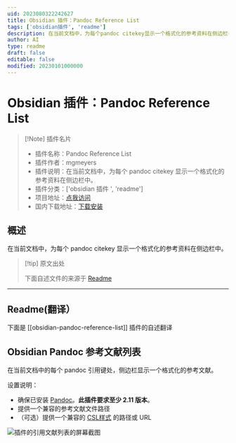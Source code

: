 ```yaml
---
uid: 2023080322242627
title: Obsidian 插件：Pandoc Reference List
tags: ['obsidian插件', 'readme']
description: 在当前文档中，为每个pandoc citekey显示一个格式化的参考资料在侧边栏中。
author: AI
type: readme
draft: false
editable: false
modified: 20230101000000
---
```


# Obsidian 插件：Pandoc Reference List

> [!Note] 插件名片
> - 插件名称：Pandoc Reference List
> - 插件作者：mgmeyers
> - 插件说明：在当前文档中，为每个 pandoc citekey 显示一个格式化的参考资料在侧边栏中。
> - 插件分类：['obsidian 插件 ', 'readme']
> - 项目地址：[点我访问](https://github.com/mgmeyers/obsidian-pandoc-reference-list)
> - 国内下载地址：[下载安装](https://pkmer.cn/products/plugin/pluginMarket/?obsidian-pandoc-reference-list)

## 概述

在当前文档中，为每个 pandoc citekey 显示一个格式化的参考资料在侧边栏中。

> [!tip] 原文出处
>
>下面自述文件的来源于 [Readme](https://ghproxy.net/https://raw.githubusercontent.com/mgmeyers/obsidian-pandoc-reference-list/main/README.md)

---

## Readme(翻译）

下面是 [[obsidian-pandoc-reference-list]] 插件的自述翻译

## Obsidian Pandoc 参考文献列表

在当前文档中的每个 pandoc 引用键处，侧边栏显示一个格式化的参考文献。

设置说明：

- 确保已安装 [Pandoc](https://pandoc.org/)。**此插件要求至少 2.11 版本**。
- 提供一个兼容的参考文献文件路径
- （可选）提供一个兼容的 [CSL样式](https://citationstyles.org/) 的路径或 URL

<img src="https://raw.githubusercontent.com/mgmeyers/obsidian-pandoc-reference-list/main/Screen%20Shot.png" alt="插件的引用文献列表的屏幕截图">



